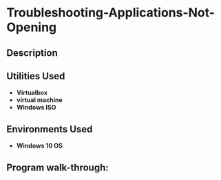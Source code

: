 <h1>Troubleshooting-Applications-Not-Opening</h1>


<h2>Description</h2>


<h2>Utilities Used</h2>

- <b>Virtualbox</b>
- <b>virtual machine</b>
- <b>Windows ISO</b> 

<h2>Environments Used </h2>

- <b>Windows 10 OS</b>


<h2>Program walk-through:</h2>
